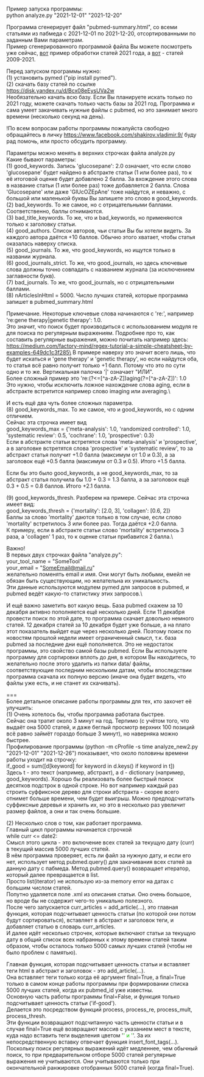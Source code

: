Пример запуска программы:\
python analyze.py "2021-12-01" "2021-12-20"

Программа сгенерирует файл "pubmed-summary.html", со всеми статьями из пабмеда с 2021-12-01 по 2021-12-20, отсортированными по заданным Вами параметрам.\
Пример сгенерированного программой файла Вы можете посмотреть уже сейчас, [вот](https://disk.yandex.ru/d/FqdPnC9QBU3SoQ) пример обработки статей 2021 года, а [вот](https://disk.yandex.ru/d/ROEfdI--bHfQzQ) - статей 2009-2021.

Перед запуском программы нужно:\
(1) установить pymed ("pip install pymed").\
(2) скачать базу статей по ссылке https://disk.yandex.ru/d/Bcx08eEysUVa2w \
Необязательно качать всю базу. Если Вы планируете искать только по 2021 году, можете скачать только часть базы за 2021 год.
Программа и сама умеет закачивать нужные файлы с pubmed, но это занимает много времени (несколько секунд на день).

!По всем вопросам работы программы пожалуйста свободно обращайтесь в личку https://www.facebook.com/shakirov.vladimir.9/ буду рад помочь, или просто обсудить программу.

Параметры можно менять в верхних строчках файла analyze.py\
Какие бывают параметры:\
(1) good_keywords. Запись 'glucosepane': 2.0 означает, что если слово 'glucosepane' будет найдено в абстракте статьи (1 или более раз), то к её итоговой оценке будет добавлено 2 балла. За вхождение этого слова в название статьи (1 или более раз) тоже добавляется 2 балла. Слова 'Glucosepane' или даже 'GlUcOZEpAne' тоже найдутся, и неважно, с большой или маленькой буквы Вы запишете это слово в good_keywords.\
(2) bad_keywords. То же самое, но с отрицательными баллами. Соответственно, баллы отнимаются.\
(3) bad_title_keywords. То же, что и bad_keywords, но применяются только к заголовку статьи.\
(4) good_authors. Список авторов, чьи статьи Вы бы хотели видеть. За каждого автора даётся +10 баллов. Обычно этого хватает, чтобы статья оказалась наверху списка. \
(5) good_journals. То же, что good_keywords, но ищутся только в названии журнала.\
(6) good_journals_strict. То же, что good_journals, но здесь ключевые слова должны точно совпадать с названием журнала (за исключением заглавности букв). \
(7) bad_journals. То же, что good_journals, но с отрицательными баллами.\
(8) nArticlesInHtml = 5000. Число лучших статей, которые программа запишет в pubmed_summary.html

Примечание. Некоторые ключевые слова начинаются с 're:', например 're:gene therapy|genetic therapy': 1.0.\
Это значит, что поиск будет производиться с использованием модуля re для поиска по регулярным выражениям. Подробнее про то, как составить регулярные выражения, можно почитать например здесь: https://medium.com/factory-mind/regex-tutorial-a-simple-cheatsheet-by-examples-649dc1c3f285\
В примере наверху это значит всего лишь, что будет искаться и 'gene therapy' и 'genetic therapy', но если найдутся оба, то статья всё равно получит только +1 балл. Потому что это по сути одно и то же. Вертикальная палочка '|' означает "ИЛИ".\
Более сложный пример это 're:(?<=[^a-zA-Z])aging(?=[^a-zA-Z])': 1.0\
Это нужно, чтобы исключить ложное нахождение слова aging, если в абстракте встретится например слово imaging или averaging.\

И есть ещё два чуть более сложных параметра.\
(8) good_keywords_max. То же самое, что и good_keywords, но с одним отличием.\
Сейчас эта строчка имеет вид \
good_keywords_max = {'meta-analysis': 1.0, 'randomized controlled': 1.0, 'systematic review': 0.5, 'cochrane': 1.0, 'prospective': 0.3}\
Если в абстракте статьи встретятся слова 'meta-analysis' и 'prospective', а в заголовке встретятся слова 'prospective' и 'systematic review', то за абстракт статья получит +1.0 балла (максимум от 1.0 и 0.3), а за заголовок ещё +0.5 балла (максимум от 0.3 и 0.5). Итого +1.5 балла.

Если бы это было good_keywords, а не good_keywords_max, то за абстракт статья получила бы 1.0 + 0.3 = 1.3 балла, а за заголовок ещё 0.3 + 0.5 = 0.8 баллов. Итого +2.1 балла.

(9) good_keywords_thresh. Разберем на примере. Сейчас эта строчка имеет вид:\
good_keywords_thresh = {'mortality': [2.0, 3], 'collagen': [0.6, 2]}\
Баллы за слово 'mortality' даются только в том случае, если слово 'mortality' встретилось 3 или более раз. Тогда даётся +2.0 балла.\
К примеру, если в абстракте статьи слово 'mortality' встретилось 3 раза, а 'collagen' 1 раз, то к оценке статьи прибавится 2 балла.\

Важно!\
В первых двух строчках файла "analyze.py": \
your_tool_name = "SomeTool"\
your_email = "SomeEmail@mail.ru"\
желательно поменять email и имя. Они могут быть любыми, емейл не обязан быть существующим, но желательна их уникальность.\
Эти данные используются модулем pymed для запросов в pubmed, и pubmed ведёт какую-то статистику этих запросов.\

И ещё важно заметить вот какую вещь. База pubmed скажем за 10 декабря активно пополняется ещё несколько дней. Если 11 декабря провести поиск по этой дате, то программа скачает довольно немного статей. 12 декабря статей за 10 декабря будет уже больше, а на плато этот показатель выйдет еще через несколько дней. Поэтому поиск по новостям прошлой недели имеет ограниченный смысл, т.к. база pubmed за последние дни ещё пополняется. Это не недостаток программы, это свойство самой базы pubmed. Если Вы используете программу для сортировки вплоть до дня, в котором Вы находитесь, то желательно после этого удалить из папки data/ файлы, соответствующие последним нескольким датам, чтобы впоследствии программа скачала их полную версию (иначе она будет видеть, что файлы уже есть, и не станет их скачивать).

===\
Более детальное описание работы программы для тех, кто захочет её улучшить:\
(1) Очень хотелось бы, чтобы программа работала быстрее.\
Сейчас она тратит около 3 минут на год. Терпимо (с учётом того, что выдаёт она 5000 статей, и даже беглый просмотр верхних 100 позиций всё равно займёт гораздо больше 3 минут), но наверняка можно быстрее.\
Профилирование программы (python -m cProfile -s time analyze_new2.py "2021-12-01" "2021-12-26") показывает, что около половины времени работы уходит на строчку:\
if_good = sum([d[keyword] for keyword in d.keys() if keyword in t])\
Здеcь t - это текст (например, абстракт), а d - dictionary (например, good_keywords).
Хорошо бы реализовать более быстрый поиск десятков подстрок в одной строке.
Но вот например каждый раз строить суффиксное дерево для строки абстракта - скорее всего отнимет больше времени, чем будет выигрыш.
Можно предподсчитать суффиксные деревья и хранить их, но это в несколько раз увеличит размер файлов, а они и так очень большие.

(2) Несколько слов о том, как работает программа.\
Главный цикл программы начинается строчкой\
while curr <= date2:\
Смысл этого цикла - это включение всех статей за текущую дату (curr) в текущий массив 5000 лучших статей.\
В нём программа проверяет, есть ли файл за нужную дату, и если его нет, использует метод pubmed.query() для закачивания всех статей за данную дату с пабмеда. Метод pubmed.query() возвращает итератор, который далее превращается в list.\
Просто list(iterator) не использую из-за memory error на датах с большим числом статей.\
Попутно удаляется поле .xml из описания статьи. Оно очень большое, но вроде бы не содержит чего-то уникально полезного.\
После чего запускается curr_articles = add_article(...), это главная функция, которая подсчитывает ценность статьи (по которой они потом будут сортироваться), вставляет в абстракт и заголовок <font> теги, и добавляет статью в словарь curr_articles.\
И далее идёт несколько строчек, которые включают статьи за текущую дату в общий список всех набранных к этому времени статей таким образом, чтобы осталось только 5000 самых лучших статей (чтобы не было проблем с памятью).

Главная функция, которая подсчитывает ценность статьи и вставляет <font> теги html в абстракт и заголовок - это add_article(...).\
Она вставляет <font> теги только когда её аргумент final=True, а final=True только в самом конце работы программы при формировании списка 5000 лучших статей, когда их pubmed_id уже известны.\
Основную часть работы программы final=False, и функция только подсчитывает ценность статьи ('if-good').\
Делается это посредством функций process, process_re, process_mult, process_thresh.\
Эти функции возвращают подсчитанную часть ценности статьи и в случае final=True ещё возвращают массив с указанием мест в тексте, куда надо вставить теги выделения цветом '<font color="' + font_color + '">' и '</font>'. За их непосредственную вставку отвечает функция insert_font_tags(...). \
Поскольку поиск регулярных выражений идёт медленнее, чем обычный поиск, то при предварительном отборе 5000 статей регулярные выражения не учитываются. Они учитываются только при окончательной ранжировке отобранных 5000 статей (когда final=True).


